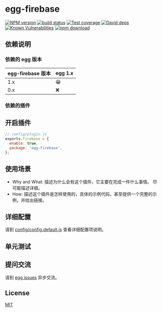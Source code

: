 # egg-firebase

[![NPM version][npm-image]][npm-url]
[![build status][travis-image]][travis-url]
[![Test coverage][codecov-image]][codecov-url]
[![David deps][david-image]][david-url]
[![Known Vulnerabilities][snyk-image]][snyk-url]
[![npm download][download-image]][download-url]

[npm-image]: https://img.shields.io/npm/v/egg-firebase.svg?style=flat-square
[npm-url]: https://npmjs.org/package/egg-firebase
[travis-image]: https://img.shields.io/travis/eggjs/egg-firebase.svg?style=flat-square
[travis-url]: https://travis-ci.org/eggjs/egg-firebase
[codecov-image]: https://img.shields.io/codecov/c/github/eggjs/egg-firebase.svg?style=flat-square
[codecov-url]: https://codecov.io/github/eggjs/egg-firebase?branch=master
[david-image]: https://img.shields.io/david/eggjs/egg-firebase.svg?style=flat-square
[david-url]: https://david-dm.org/eggjs/egg-firebase
[snyk-image]: https://snyk.io/test/npm/egg-firebase/badge.svg?style=flat-square
[snyk-url]: https://snyk.io/test/npm/egg-firebase
[download-image]: https://img.shields.io/npm/dm/egg-firebase.svg?style=flat-square
[download-url]: https://npmjs.org/package/egg-firebase

<!--
Description here.
-->

## 依赖说明

### 依赖的 egg 版本

egg-firebase 版本 | egg 1.x
--- | ---
1.x | 😁
0.x | ❌

### 依赖的插件
<!--

如果有依赖其它插件，请在这里特别说明。如

- security
- multipart

-->

## 开启插件

```js
// config/plugin.js
exports.firebase = {
  enable: true,
  package: 'egg-firebase',
};
```

## 使用场景

- Why and What: 描述为什么会有这个插件，它主要在完成一件什么事情。
尽可能描述详细。
- How: 描述这个插件是怎样使用的，具体的示例代码，甚至提供一个完整的示例，并给出链接。

## 详细配置

请到 [config/config.default.js](config/config.default.js) 查看详细配置项说明。

## 单元测试

<!-- 描述如何在单元测试中使用此插件，例如 schedule 如何触发。无则省略。-->

## 提问交流

请到 [egg issues](https://github.com/eggjs/egg/issues) 异步交流。

## License

[MIT](LICENSE)
